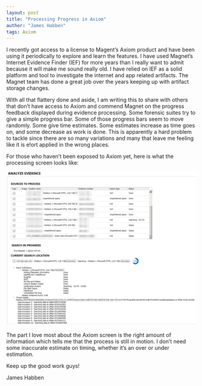 ```yaml
---
layout: post
title: "Processing Progress in Axiom"
author: "James Habben"
tags: Axiom
---
```


I recently got access to a license to Magent’s Axiom product and have been using it periodically to explore and learn the features. I have used Magnet’s Internet Evidence Finder (IEF) for more years than I really want to admit because it will make me sound really old. I have relied on IEF as a solid platform and tool to investigate the internet and app related artifacts. The Magnet team has done a great job over the years keeping up with artifact storage changes.

With all that flattery done and aside, I am writing this to share with others that don’t have access to Axiom and commend Magnet on the progress feedback displayed during evidence processing. Some forensic suites try to give a simple progress bar. Some of those progress bars seem to move randomly. Some give time estimates. Some estimates increase as time goes on, and some decrease as work is done. This is apparently a hard problem to tackle since there are so many variations and many that leave me feeling like it is e!ort applied in the wrong places.

For those who haven’t been exposed to Axiom yet, here is what the processing screen looks like:

![Axiom-Progress](/images/2018/10/axiom-progress.png)

The part I love most about the Axiom screen is the right amount of information which tells me that the process is still in motion. I don’t need some inaccurate estimate on timing, whether it’s an over or under estimation.

Keep up the good work guys! 

James Habben
